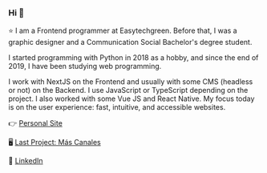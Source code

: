 ### Hi 👋
⭐ I am a Frontend programmer at Easytechgreen. Before that, I was a graphic designer and a Communication Social Bachelor's degree student.

I started programming with Python in 2018 as a hobby, and since the end of 2019, I have been studying web programming.

I work with NextJS on the Frontend and usually with some CMS (headless or not) on the Backend. I use JavaScript or TypeScript depending on the project. I also worked with some Vue JS and React Native. My focus today is on the user experience: fast, intuitive, and accessible websites.

👉 [Personal Site](https://imanol.vercel.app/)

🖥️ [Last Project: Más Canales](https://mascanales.vercel.app/)

👋 [LinkedIn](https://www.linkedin.com/in/imanol-rtega/)
